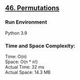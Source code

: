 ## [46. Permutations](https://leetcode.com/problems/permutations/)

### Run Environment
Python 3.9

### Time and Space Complexity:
Time: O(n)  
Space: O(n * n!)  
Actual Time: 32 ms  
Actual Space: 14.3 MB
